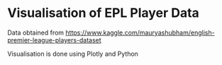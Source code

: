 # Visualisation of EPL Player Data

Data obtained from https://www.kaggle.com/mauryashubham/english-premier-league-players-dataset

Visualisation is done using Plotly and Python
